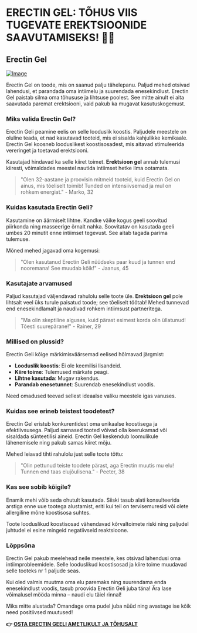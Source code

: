# ERECTIN GEL: TÕHUS VIIS TUGEVATE EREKTSIOONIDE SAAVUTAMISEKS! 💪✨

## Erectin Gel

[![Image](https://www2.sellhealth.com/257/erectin_gel_5_1.jpg)](https://gchaffi.com/MRKNij5v)

Erectin Gel on toode, mis on saanud palju tähelepanu. Paljud mehed otsivad lahendusi, et parandada oma intiimelu ja suurendada enesekindlust. Erectin Gel paistab silma oma tõhususe ja lihtsuse poolest. See mitte ainult ei aita saavutada paremat erektsiooni, vaid pakub ka mugavat kasutuskogemust.

### Miks valida Erectin Gel?

Erectin Geli peamine eelis on selle looduslik koostis. Paljudele meestele on oluline teada, et nad kasutavad tooteid, mis ei sisalda kahjulikke kemikaale. Erectin Gel koosneb looduslikest koostisosadest, mis aitavad stimuleerida vereringet ja toetavad erektsiooni. 

Kasutajad hindavad ka selle kiiret toimet. **Erektsioon gel** annab tulemusi kiiresti, võimaldades meestel nautida intiimset hetke ilma ootamata.

> "Olen 32-aastane ja proovisin mitmeid tooteid, kuid Erectin Gel on ainus, mis tõeliselt toimib! Tunded on intensiivsemad ja mul on rohkem energiat." - Marko, 32

### Kuidas kasutada Erectin Geli?

Kasutamine on äärmiselt lihtne. Kandke väike kogus geeli soovitud piirkonda ning masseerige õrnalt nahka. Soovitatav on kasutada geeli umbes 20 minutit enne intiimset tegevust. See aitab tagada parima tulemuse.

Mõned mehed jagavad oma kogemusi:

> "Olen kasutanud Erectin Geli nüüdseks paar kuud ja tunnen end nooremana! See muudab kõik!" - Jaanus, 45

### Kasutajate arvamused

Paljud kasutajad väljendavad rahulolu selle toote üle. **Erektsioon gel** pole lihtsalt veel üks turule paisatud toode; see tõeliselt töötab! Mehed tunnevad end enesekindlamalt ja naudivad rohkem intiimsust partneritega.

> "Ma olin skeptiline alguses, kuid pärast esimest korda olin üllatunud! Tõesti suurepärane!" - Rainer, 29

### Millised on plussid?

Erectin Geli kõige märkimisväärsemad eelised hõlmavad järgmist:

- **Looduslik koostis**: Ei ole keemilisi lisandeid.
- **Kiire toime**: Tulemused märkate peagi.
- **Lihtne kasutada**: Mugav rakendus.
- **Parandab enesetunnet**: Suurendab enesekindlust voodis.

Need omadused teevad sellest ideaalse valiku meestele igas vanuses.

### Kuidas see erineb teistest toodetest?

Erectin Gel eristub konkurentidest oma unikaalse koostisega ja efektiivsusega. Paljud sarnased tooted võivad olla keerukamad või sisaldada sünteetilisi aineid. Erectin Gel keskendub loomulikule lähenemisele ning pakub samas kiiret mõju.

Mehed leiavad tihti rahulolu just selle toote tõttu:

> "Olin pettunud teiste toodete pärast, aga Erectin muutis mu elu! Tunnen end taas elujõulisena." - Peeter, 38

### Kas see sobib kõigile?

Enamik mehi võib seda ohutult kasutada. Siiski tasub alati konsulteerida arstiga enne uue tootega alustamist, eriti kui teil on tervisemuresid või olete allergiline mõne koostisosa suhtes.

Toote looduslikud koostisosad vähendavad kõrvaltoimete riski ning paljudel juhtudel ei esine mingeid negatiivseid reaktsioone.

### Lõppsõna

Erectin Gel pakub meelehead neile meestele, kes otsivad lahendusi oma intiimprobleemidele. Selle looduslikud koostisosad ja kiire toime muudavad selle tooteks nr 1 paljude seas.

Kui oled valmis muutma oma elu paremaks ning suurendama enda enesekindlust voodis, tasub proovida Erectin Geli juba täna! Ära lase võimalusel mööda minna – naudi elu täiel rinnal!

Miks mitte alustada? Omandage oma pudel juba nüüd ning avastage ise kõik need positiivsed muutused!



**👉 [OSTA ERECTIN GEELI AMETLIKULT JA TÕHUSALT](https://gchaffi.com/MRKNij5v)**
